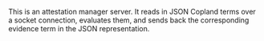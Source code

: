 This is an attestation manager server. It reads in JSON Copland terms over
a socket connection, evaluates them, and sends back the corresponding evidence term in the JSON representation.
